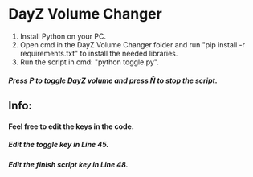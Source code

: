 # DayZ Volume Changer
1. Install Python on your PC.
2. Open cmd in the DayZ Volume Changer folder and run "pip install -r requirements.txt" to install the needed libraries.
3. Run the script in cmd: "python toggle.py".
##### Press P to toggle DayZ volume and press Ñ to stop the script.

## Info:
#### Feel free to edit the keys in the code.
##### Edit the toggle key in Line 45.
##### Edit the finish script key in Line 48.
